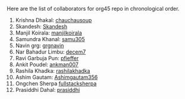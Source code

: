 Here are the list of collaborators for org45 repo in chronological order.

1. Krishna Dhakal: [chauchausoup](https://github.com/chauchausoup)
2. Skandesh: [Skandesh](https://github.com/Skandesh)
3. Manjil Koirala: [manjilkoirala](https://github.com/manjilkoirala)
4. Samundra Khanal: [samu305](https://github.com/samu304)
5. Navin grg: [grgnavin](https://github.com/Grgnavin)
6. Nar Bahadur Limbu: [decem7](https://github.com/decem7)
7. Ravi Garbuja Pun: [pfieffer](https://github.com/pfieffer)
8. Ankit Poudel: [ankman007](https://github.com/ankman007)
9. Rashila Khadka: [rashilakhadka](https://github.com/rashilakhadka)
10. Ashim Gautam: [Ashimgautam356](https://github.com/Ashimgautam356)
11. Ongchen Sherpa [fullstacksherpa](https://github.com/fullstacksherpa)
12. Prasiddhi Dahal: [prasiddhi](https://github.com/Prasiddhidahal)
